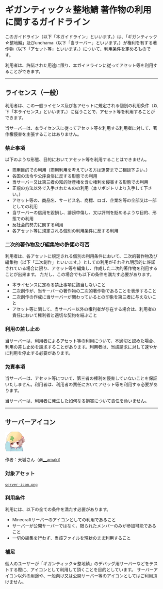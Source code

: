 # ギガンティック☆整地鯖 著作物の利用に関するガイドライン

このガイドライン（以下「本ガイドライン」といいます。）は、「ギガンティック☆整地鯖」及びunchama（以下「当サーバー」といいます。）が権利を有する著作物（以下「アセット等」といいます。）について、利用条件を定めるものです。

利用者は、許諾された用途に限り、本ガイドラインに従ってアセット等を利用することができます。

---

## ライセンス（一般）
利用者は、この一般ライセンス及び各アセットに規定される個別の利用条件（以下「本ライセンス」といいます。）に従うことで、アセット等を利用することができます。

当サーバーは、本ライセンスに従ってアセット等を利用する利用者に対して、著作権侵害を主張することはありません。

### 禁止事項
以下のような形態、目的においてアセット等を利用することはできません。

* 商用目的での利用（商用利用を考えている方は運営までご相談下さい。）
* 各国の法令や公序良俗に反する形態での利用
* 当サーバー又は第三者の知的財産権を含む権利を侵害する形態での利用
* 正規の方法以外で入手されたものの利用（本リポジトリより入手して下さい。）
* アセット等の、商品名、サービス名、商標、ロゴ、企業名等の全部又は一部としての利用
* 当サーバーの信用を毀損し、誹謗中傷し、又は評判を貶めるような目的、形態での利用
* 反社会的勢力に関する利用
* 各アセット等に規定される個別の利用条件に反する利用

### 二次的著作物及び編集物の許諾の可否
利用者は、各アセットに規定される個別の利用条件において、二次的著作物及び編集物（以下「二次創作」といいます。）としての利用がそれぞれ明示的に許諾されている場合に限り、アセット等を編集し、作成した二次的著作物を利用することが出来ます。
ただし、この場合でも以下の条件を満たす必要があります。

* 本ライセンスに定める禁止事項に該当しないこと
* 二次創作が、当サーバーの著作物の二次的著作物であることを表示すること
* 二次創作の作成に当サーバーが関わっているとの印象を第三者に与えないこと
* アセット等に関して、当サーバー以外の権利者が存在する場合は、利用者の責任において権利者と適切な契約を結ぶこと

### 利用の差し止め
当サーバーは、利用者によるアセット等の利用について、不適切と認めた場合、利用の差し止めを請求することがあります。利用者は、当該請求に対して速やかに利用を停止する必要があります。

### 免責事項
当サーバーは、アセット等について、第三者の権利を侵害していないことを保証いたしません。利用者は、利用者の責任においてアセット等を利用する必要があります。

当サーバーは、利用者に発生した如何なる損害について責任を負いません。

--- 

## サーバーアイコン
 ![`server-icon.png`](./server-icon.png)

作者：天城さん（[@__amaki](https://twitter.com/__amaki)）
### 対象アセット

 [`server-icon.png`](./server-icon.png)


### 利用条件
利用には、以下の全ての条件を満たす必要があります。
* Minecraftサーバーのアイコンとしての利用であること
* サーバーが公開サーバーではなく、限られたメンバーのみが参加可能であること
* 一切の編集を行わず、当該ファイルを現状のまま利用すること

### 補足
個人のユーザーが「ギガンティック☆整地鯖」のデバッグ用サーバーなどをテストする際に、アイコンとして利用して頂くことを目的としています。
サーバーアイコン以外の用途や、一般向け又は公開サーバー等のアイコンとしてはご利用頂けません。

